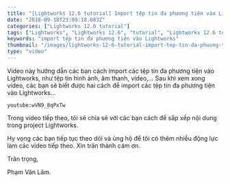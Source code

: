 ```yaml
---
title: "[Lightworks 12.6 tutorial] Import tệp tin đa phương tiện vào Lightworks"
date: "2018-09-18T23:00:18.083Z"
categories: ["Lightworks 12.6 tutorial"]
tags: ["Lightworks", "Lightworks 12.6", "tutorial", "Lightworks 12.6 tutorial", "import tệp tin đa phương tiện"]
keywords: "import tệp tin đa phương tiện vào Lightworks"
thumbnail: "/images/lightworks-12-6-tutorial-import-tep-tin-da-phuong-tien-vao-lightworks.jpg"
type: "video"
---
```


Video này hướng dẫn các bạn cách import các tệp tin đa phương tiện vào Lightworks, như tệp tin hình ảnh, âm thanh, video,... Sau khi xem xong video, các bạn sẽ biết được hai cách để import các tệp tin đa phương tiện vào Lightworks...

`youtube:wVN9_8qPxTw`

Trong video tiếp theo, tôi sẽ chia sẻ với các bạn cách để sắp xếp nội dung trong project Lightworks.

Hy vọng các bạn tiếp tục theo dõi và ủng hộ để tôi có thêm nhiều động lực làm các video tiếp theo. Xin trân thành cám ơn.

Trân trọng,

Phạm Văn Lâm.
